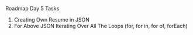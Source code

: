 Roadmap Day 5 Tasks
1. Creating Own Resume in JSON
2. For Above JSON Iterating Over All The Loops (for, for in, for of, forEach)
